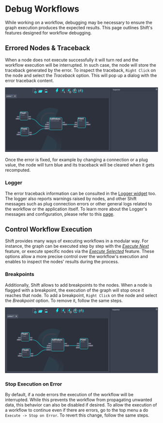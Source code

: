 # Debug Workflows

While working on a workflow, debugging may be necessary to ensure the graph execution produces the expected results. This page outlines Shift's features designed for workflow debugging.


## Errored Nodes & Traceback
When a node does not execute successfully it will turn red and the workflow execution will be interrupted. In such case, the node will store the traceback generated by the error. To inspect the traceback, `Right Click` on the node and select the *Traceback* option. This will pop up a dialog with the error traceback content. 

![Traceback](../../images/traceback.gif)


Once the error is fixed, for example by changing a connection or a plug value, the node will turn blue and its traceback will be cleared when it gets recomputed. 


### Logger
The error traceback information can be consulted in the [Logger widget](../ui_overview/#logger) too. The logger also reports warnings raised by nodes, and other Shift messages such as plug connection errors or other general logs related to the workflow or the application itself. 
To learn more about the Logger's messages and configuration, please refer to this [page](../../reference/logger.md). 

## Control Workflow Execution

Shift provides many ways of executing workflows in a modular way. For instance, the graph can be executed step by step with the [*Execute Next*](../execute/#execute-next) feature, or execute specific nodes via the [*Execute Selected*](../execute/#execute-selected) feature. These options allow a more precise control over the workflow's execution and enables to inspect the nodes' results during the process.

### Breakpoints
Additionally, Shift allows to add breakpoints to the nodes. When a node is flagged with a breakpoint, the execution of the graph will stop once it reaches that node. To add a breakpoint, `Right Click` on the node and select the *Breakpoint* option. To remove it, follow the same steps. 

![Breakpoint](../../images/breakpoint.gif)


### Stop Execution on Error
By default, if a node errors the execution of the workflow will be interrupted. While this prevents the workflow from propagating unwanted data, this behavior can also be disabled if desired. 
To allow the execution of a workflow to continue even if there are errors, go to the top menu a do `Execute -> Stop on Error`. To revert this change, follow the same steps. 